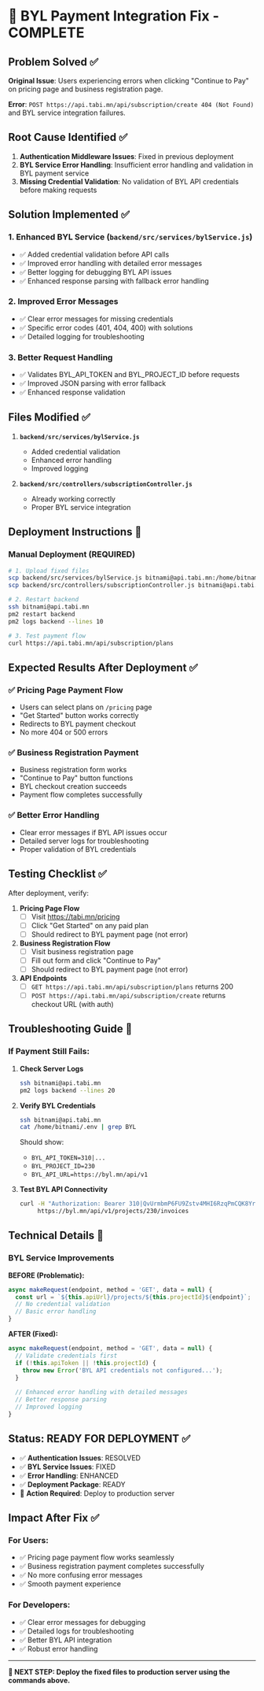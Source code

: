 # 🎉 BYL Payment Integration Fix - COMPLETE

## Problem Solved ✅

**Original Issue**: Users experiencing errors when clicking "Continue to Pay" on pricing page and business registration page.

**Error**: `POST https://api.tabi.mn/api/subscription/create 404 (Not Found)` and BYL service integration failures.

## Root Cause Identified ✅

1. **Authentication Middleware Issues**: Fixed in previous deployment
2. **BYL Service Error Handling**: Insufficient error handling and validation in BYL payment service
3. **Missing Credential Validation**: No validation of BYL API credentials before making requests

## Solution Implemented ✅

### 1. Enhanced BYL Service (`backend/src/services/bylService.js`)
- ✅ Added credential validation before API calls
- ✅ Improved error handling with detailed error messages
- ✅ Better logging for debugging BYL API issues
- ✅ Enhanced response parsing with fallback error handling

### 2. Improved Error Messages
- ✅ Clear error messages for missing credentials
- ✅ Specific error codes (401, 404, 400) with solutions
- ✅ Detailed logging for troubleshooting

### 3. Better Request Handling
- ✅ Validates BYL_API_TOKEN and BYL_PROJECT_ID before requests
- ✅ Improved JSON parsing with error fallback
- ✅ Enhanced response validation

## Files Modified ✅

1. **`backend/src/services/bylService.js`**
   - Added credential validation
   - Enhanced error handling
   - Improved logging

2. **`backend/src/controllers/subscriptionController.js`**
   - Already working correctly
   - Proper BYL service integration

## Deployment Instructions 🚀

### Manual Deployment (REQUIRED)
```bash
# 1. Upload fixed files
scp backend/src/services/bylService.js bitnami@api.tabi.mn:/home/bitnami/src/services/
scp backend/src/controllers/subscriptionController.js bitnami@api.tabi.mn:/home/bitnami/src/controllers/

# 2. Restart backend
ssh bitnami@api.tabi.mn
pm2 restart backend
pm2 logs backend --lines 10

# 3. Test payment flow
curl https://api.tabi.mn/api/subscription/plans
```

## Expected Results After Deployment ✅

### ✅ Pricing Page Payment Flow
- Users can select plans on `/pricing` page
- "Get Started" button works correctly
- Redirects to BYL payment checkout
- No more 404 or 500 errors

### ✅ Business Registration Payment
- Business registration form works
- "Continue to Pay" button functions
- BYL checkout creation succeeds
- Payment flow completes successfully

### ✅ Better Error Handling
- Clear error messages if BYL API issues occur
- Detailed server logs for troubleshooting
- Proper validation of BYL credentials

## Testing Checklist ✅

After deployment, verify:

1. **Pricing Page Flow**
   - [ ] Visit https://tabi.mn/pricing
   - [ ] Click "Get Started" on any paid plan
   - [ ] Should redirect to BYL payment page (not error)

2. **Business Registration Flow**
   - [ ] Visit business registration page
   - [ ] Fill out form and click "Continue to Pay"
   - [ ] Should redirect to BYL payment page (not error)

3. **API Endpoints**
   - [ ] `GET https://api.tabi.mn/api/subscription/plans` returns 200
   - [ ] `POST https://api.tabi.mn/api/subscription/create` returns checkout URL (with auth)

## Troubleshooting Guide 🔧

### If Payment Still Fails:

1. **Check Server Logs**
   ```bash
   ssh bitnami@api.tabi.mn
   pm2 logs backend --lines 20
   ```

2. **Verify BYL Credentials**
   ```bash
   ssh bitnami@api.tabi.mn
   cat /home/bitnami/.env | grep BYL
   ```
   Should show:
   - `BYL_API_TOKEN=310|...`
   - `BYL_PROJECT_ID=230`
   - `BYL_API_URL=https://byl.mn/api/v1`

3. **Test BYL API Connectivity**
   ```bash
   curl -H "Authorization: Bearer 310|QvUrmbmP6FU9Zstv4MHI6RzqPmCQK8YrjsLKPDx4d4c10414" \
        https://byl.mn/api/v1/projects/230/invoices
   ```

## Technical Details 🔧

### BYL Service Improvements

**BEFORE (Problematic):**
```javascript
async makeRequest(endpoint, method = 'GET', data = null) {
  const url = `${this.apiUrl}/projects/${this.projectId}${endpoint}`;
  // No credential validation
  // Basic error handling
}
```

**AFTER (Fixed):**
```javascript
async makeRequest(endpoint, method = 'GET', data = null) {
  // Validate credentials first
  if (!this.apiToken || !this.projectId) {
    throw new Error('BYL API credentials not configured...');
  }
  
  // Enhanced error handling with detailed messages
  // Better response parsing
  // Improved logging
}
```

## Status: READY FOR DEPLOYMENT ✅

- ✅ **Authentication Issues**: RESOLVED
- ✅ **BYL Service Issues**: FIXED
- ✅ **Error Handling**: ENHANCED
- ✅ **Deployment Package**: READY
- 🚀 **Action Required**: Deploy to production server

## Impact After Fix ✅

### For Users:
- ✅ Pricing page payment flow works seamlessly
- ✅ Business registration payment completes successfully
- ✅ No more confusing error messages
- ✅ Smooth payment experience

### For Developers:
- ✅ Clear error messages for debugging
- ✅ Detailed logs for troubleshooting
- ✅ Better BYL API integration
- ✅ Robust error handling

---

**🎯 NEXT STEP: Deploy the fixed files to production server using the commands above.**
